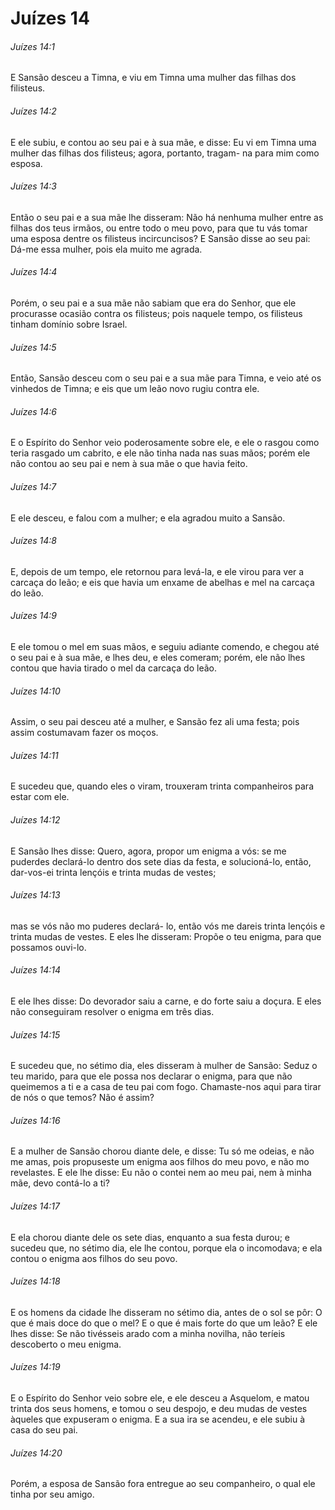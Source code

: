 # Juízes 14

###### Juízes 14:1

E Sansão desceu a Timna, e viu em Timna uma mulher das filhas dos filisteus.

###### Juízes 14:2

E ele subiu, e contou ao seu pai e à sua mãe, e disse: Eu vi em Timna uma mulher das filhas dos filisteus; agora, portanto, tragam- na para mim como esposa.

###### Juízes 14:3

Então o seu pai e a sua mãe lhe disseram: Não há nenhuma mulher entre as filhas dos teus irmãos, ou entre todo o meu povo, para que tu vás tomar uma esposa dentre os filisteus incircuncisos? E Sansão disse ao seu pai: Dá-me essa mulher, pois ela muito me agrada.

###### Juízes 14:4

Porém, o seu pai e a sua mãe não sabiam que era do Senhor, que ele procurasse ocasião contra os filisteus; pois naquele tempo, os filisteus tinham domínio sobre Israel.

###### Juízes 14:5

Então, Sansão desceu com o seu pai e a sua mãe para Timna, e veio até os vinhedos de Timna; e eis que um leão novo rugiu contra ele.

###### Juízes 14:6

E o Espírito do Senhor veio poderosamente sobre ele, e ele o rasgou como teria rasgado um cabrito, e ele não tinha nada nas suas mãos; porém ele não contou ao seu pai e nem à sua mãe o que havia feito.

###### Juízes 14:7

E ele desceu, e falou com a mulher; e ela agradou muito a Sansão.

###### Juízes 14:8

E, depois de um tempo, ele retornou para levá-la, e ele virou para ver a carcaça do leão; e eis que havia um enxame de abelhas e mel na carcaça do leão.

###### Juízes 14:9

E ele tomou o mel em suas mãos, e seguiu adiante comendo, e chegou até o seu pai e à sua mãe, e lhes deu, e eles comeram; porém, ele não lhes contou que havia tirado o mel da carcaça do leão.

###### Juízes 14:10

Assim, o seu pai desceu até a mulher, e Sansão fez ali uma festa; pois assim costumavam fazer os moços.

###### Juízes 14:11

E sucedeu que, quando eles o viram, trouxeram trinta companheiros para estar com ele.

###### Juízes 14:12

E Sansão lhes disse: Quero, agora, propor um enigma a vós: se me puderdes declará-lo dentro dos sete dias da festa, e solucioná-lo, então, dar-vos-ei trinta lençóis e trinta mudas de vestes;

###### Juízes 14:13

mas se vós não mo puderes declará- lo, então vós me dareis trinta lençóis e trinta mudas de vestes. E eles lhe disseram: Propõe o teu enigma, para que possamos ouvi-lo.

###### Juízes 14:14

E ele lhes disse: Do devorador saiu a carne, e do forte saiu a doçura. E eles não conseguiram resolver o enigma em três dias.

###### Juízes 14:15

E sucedeu que, no sétimo dia, eles disseram à mulher de Sansão: Seduz o teu marido, para que ele possa nos declarar o enigma, para que não queimemos a ti e a casa de teu pai com fogo. Chamaste-nos aqui para tirar de nós o que temos? Não é assim?

###### Juízes 14:16

E a mulher de Sansão chorou diante dele, e disse: Tu só me odeias, e não me amas, pois propuseste um enigma aos filhos do meu povo, e não mo revelastes. E ele lhe disse: Eu não o contei nem ao meu pai, nem à minha mãe, devo contá-lo a ti?

###### Juízes 14:17

E ela chorou diante dele os sete dias, enquanto a sua festa durou; e sucedeu que, no sétimo dia, ele lhe contou, porque ela o incomodava; e ela contou o enigma aos filhos do seu povo.

###### Juízes 14:18

E os homens da cidade lhe disseram no sétimo dia, antes de o sol se pôr: O que é mais doce do que o mel? E o que é mais forte do que um leão? E ele lhes disse: Se não tivésseis arado com a minha novilha, não teríeis descoberto o meu enigma.

###### Juízes 14:19

E o Espírito do Senhor veio sobre ele, e ele desceu a Asquelom, e matou trinta dos seus homens, e tomou o seu despojo, e deu mudas de vestes àqueles que expuseram o enigma. E a sua ira se acendeu, e ele subiu à casa do seu pai.

###### Juízes 14:20

Porém, a esposa de Sansão fora entregue ao seu companheiro, o qual ele tinha por seu amigo.


